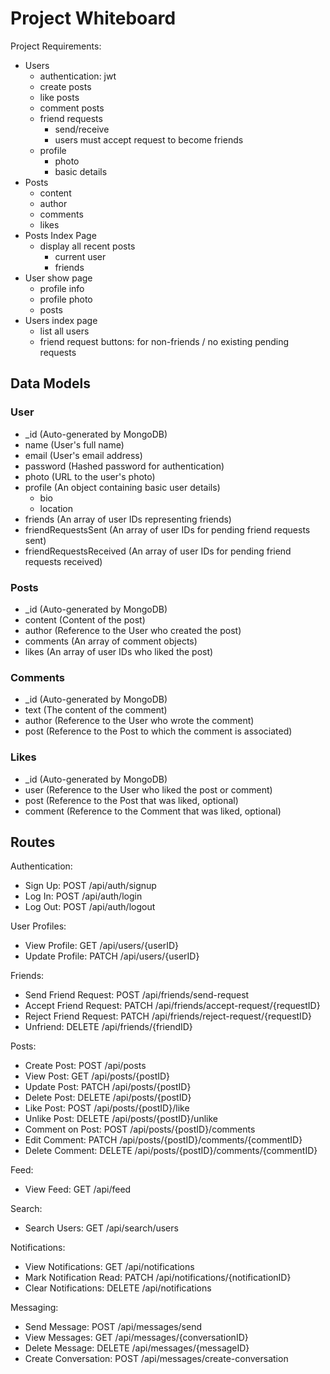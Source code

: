 # Project Whiteboard

Project Requirements:

- Users
  - authentication: jwt
  - create posts
  - like posts
  - comment posts
  - friend requests
    - send/receive
    - users must accept request to become friends
  - profile
    - photo
    - basic details
- Posts
  - content
  - author
  - comments
  - likes
- Posts Index Page
  - display all recent posts
    - current user
    - friends
- User show page
  - profile info
  - profile photo
  - posts
- Users index page
  - list all users
  - friend request buttons: for non-friends / no existing pending requests

## Data Models

### User

- \_id (Auto-generated by MongoDB)
- name (User's full name)
- email (User's email address)
- password (Hashed password for authentication)
- photo (URL to the user's photo)
- profile (An object containing basic user details)
  - bio
  - location
- friends (An array of user IDs representing friends)
- friendRequestsSent (An array of user IDs for pending friend requests sent)
- friendRequestsReceived (An array of user IDs for pending friend requests received)

### Posts

- \_id (Auto-generated by MongoDB)
- content (Content of the post)
- author (Reference to the User who created the post)
- comments (An array of comment objects)
- likes (An array of user IDs who liked the post)

### Comments

- \_id (Auto-generated by MongoDB)
- text (The content of the comment)
- author (Reference to the User who wrote the comment)
- post (Reference to the Post to which the comment is associated)

### Likes

- \_id (Auto-generated by MongoDB)
- user (Reference to the User who liked the post or comment)
- post (Reference to the Post that was liked, optional)
- comment (Reference to the Comment that was liked, optional)

## Routes

Authentication:

- Sign Up: POST /api/auth/signup
- Log In: POST /api/auth/login
- Log Out: POST /api/auth/logout

User Profiles:

- View Profile: GET /api/users/{userID}
- Update Profile: PATCH /api/users/{userID}

Friends:

- Send Friend Request: POST /api/friends/send-request
- Accept Friend Request: PATCH /api/friends/accept-request/{requestID}
- Reject Friend Request: PATCH /api/friends/reject-request/{requestID}
- Unfriend: DELETE /api/friends/{friendID}

Posts:

- Create Post: POST /api/posts
- View Post: GET /api/posts/{postID}
- Update Post: PATCH /api/posts/{postID}
- Delete Post: DELETE /api/posts/{postID}
- Like Post: POST /api/posts/{postID}/like
- Unlike Post: DELETE /api/posts/{postID}/unlike
- Comment on Post: POST /api/posts/{postID}/comments
- Edit Comment: PATCH /api/posts/{postID}/comments/{commentID}
- Delete Comment: DELETE /api/posts/{postID}/comments/{commentID}

Feed:

- View Feed: GET /api/feed

Search:

- Search Users: GET /api/search/users

Notifications:

- View Notifications: GET /api/notifications
- Mark Notification Read: PATCH /api/notifications/{notificationID}
- Clear Notifications: DELETE /api/notifications

Messaging:

- Send Message: POST /api/messages/send
- View Messages: GET /api/messages/{conversationID}
- Delete Message: DELETE /api/messages/{messageID}
- Create Conversation: POST /api/messages/create-conversation
